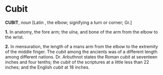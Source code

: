 # Cubit

**CUBIT**, _noun_ \[Latin , the elbow; signifying a turn or corner; Gr.\]

**1.** In anatomy, the fore arm; the ulna, and bone of the arm from the elbow to the wrist.

**2.** In mensuration, the length of a mans arm from the elbow to the extremity of the middle finger. The _cubit_ among the ancients was of a different length among different nations. Dr. Arbuthnot states the Roman _cubit_ at seventeen inches and four tenths; the _cubit_ of the scriptures at a little less than 22 inches; and the English _cubit_ at 18 inches.